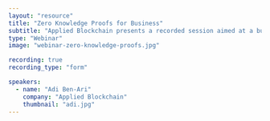 ```yaml
---
layout: "resource"
title: "Zero Knowledge Proofs for Business"
subtitle: "Applied Blockchain presents a recorded session aimed at a business audience to learn about the emerging technology of zero knowledge proofs and how it can be applied to enhance security and privacy in a business setting."
type: "Webinar"
image: "webinar-zero-knowledge-proofs.jpg"

recording: true
recording_type: "form"

speakers:
  - name: "Adi Ben-Ari"
    company: "Applied Blockchain"
    thumbnail: "adi.jpg"
---
```


<div class="pipedriveWebForms" data-pd-webforms="https://pipedrivewebforms.com/form/0297c28818798955b112baab8fe456922026773">
  <script src="https://cdn.pipedriveassets.com/web-form-assets/webforms.min.js"></script>
</div>
